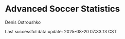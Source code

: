 # Advanced Soccer Statistics
Denis Ostroushko

<!-- gfm -->

Last successful data update: 2025-08-20 07:33:13 CST
